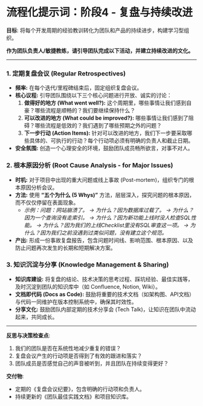 # 流程化提示词：阶段4 - 复盘与持续改进

**目标**: 将每个开发周期的经验教训转化为团队和产品的持续进步，构建学习型组织。

**作为团队负责人/敏捷教练，请引导团队完成以下活动，并建立持续改进的文化。**

---

### 1. 定期复盘会议 (Regular Retrospectives)

*   **频率:** 在每个迭代/里程碑结束后，固定组织复盘会议。
*   **核心议程:** 引导团队围绕以下三个核心问题进行开放、诚实的讨论：
    1.  **做得好的地方 (What went well?):** 这个周期里，哪些事情让我们感到自豪？哪些流程是顺畅的？我们要继续保持什么？
    2.  **可以改进的地方 (What could be improved?):** 哪些事情让我们感到了阻碍？哪些流程是低效的？我们遇到了哪些预期之外的问题？
    3.  **下一步行动 (Action Items):** 针对可以改进的地方，我们下一步要采取哪些具体的、可执行的行动？每个行动项必须有明确的负责人和截止日期。
*   **安全氛围:** 创造一个心理安全的环境，鼓励团队成员畅所欲言，对事不对人。

### 2. 根本原因分析 (Root Cause Analysis - for Major Issues)

*   **时机:** 对于项目中出现的重大问题或线上事故 (Post-mortem)，组织专门的根本原因分析会议。
*   **方法:** 使用 **“五个为什么 (5 Whys)”** 方法，层层深入，探究问题的根本原因，而不仅仅停留在表面现象。
    *   *示例：问题：网站崩溃了。 -> 为什么？因为数据库过载了。 -> 为什么？因为一个查询没有走索引。 -> 为什么？因为新功能上线时没人检查SQL性能。 -> 为什么？因为我们的上线Checklist里没有SQL审查这一项。 -> 为什么？因为我们之前没遇到过类似问题，没有建立这个规范。*
*   **产出:** 形成一份事故复盘报告，包含问题时间线、影响范围、根本原因、以及防止问题再次发生的长期和短期解决方案。

### 3. 知识沉淀与分享 (Knowledge Management & Sharing)

*   **知识库建设:** 将复盘的结论、技术决策的思考过程、踩坑经验、最佳实践等，及时沉淀到团队的知识库中（如 Confluence, Notion, Wiki）。
*   **文档即代码 (Docs as Code):** 鼓励将重要的技术文档（如架构图、API文档）与代码一同维护在版本控制系统中，确保其时效性。
*   **分享文化:** 鼓励团队内部定期的技术分享会 (Tech Talk)，让知识在团队中流动起来，共同成长。

---

**反思与决策检查点**: 

1.  我们的团队是否在系统性地减少重复的错误？
2.  复盘会议产生的行动项是否得到了有效的跟进和落实？
3.  团队成员是否感觉自己的声音被听到，并且团队在持续变得更好？

**交付物**: 

*   定期的《复盘会议纪要》，包含明确的行动项和负责人。
*   持续更新的《团队最佳实践文档》和项目知识库。